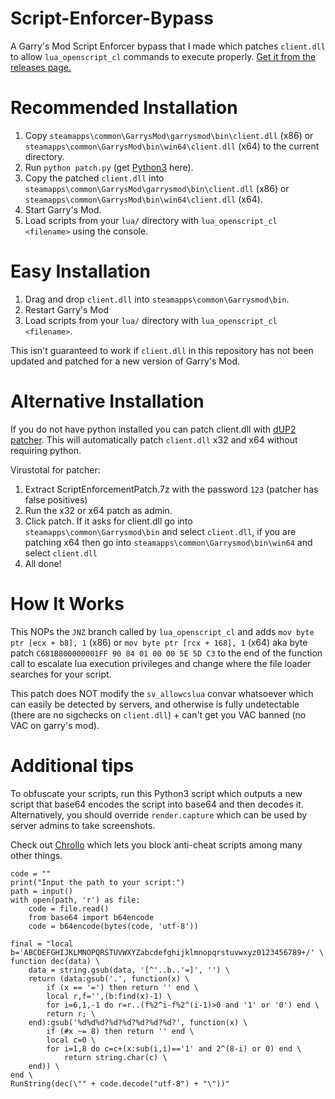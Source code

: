 # Script-Enforcer-Bypass
A Garry's Mod Script Enforcer bypass that I made which patches `client.dll` to allow `lua_openscript_cl` commands to execute properly. [Get it from the releases page.](https://github.com/qubard/Script-Enforcer-Bypass/releases)

# Recommended Installation

1. Copy `steamapps\common\GarrysMod\garrysmod\bin\client.dll` (x86) or `steamapps\common\GarrysMod\bin\win64\client.dll` (x64) to the current directory.
2. Run `python patch.py` (get [Python3](https://www.python.org/downloads/) here).
3. Copy the patched `client.dll` into `steamapps\common\GarrysMod\garrysmod\bin\client.dll` (x86) or `steamapps\common\GarrysMod\bin\win64\client.dll` (x64).
4. Start Garry's Mod.
5. Load scripts from your `lua/` directory with `lua_openscript_cl <filename>` using the console.

# Easy Installation

1. Drag and drop `client.dll` into `steamapps\common\Garrysmod\bin`.
2. Restart Garry's Mod
3. Load scripts from your `lua/` directory with `lua_openscript_cl <filename>`.

This isn't guaranteed to work if `client.dll` in this repository has not been updated and patched for a new version of Garry's Mod.

# Alternative Installation

If you do not have python installed you can patch client.dll with [dUP2 patcher](https://github.com/indetectables-net/toolkit/tree/master/toolkit/Patcher/dUP). This will automatically patch `client.dll` x32 and x64 without requiring python.

Virustotal for patcher: 

1. Extract ScriptEnforcementPatch.7z with the password `123` (patcher has false positives)
2. Run the x32 or x64 patch as admin.
3. Click patch. If it asks for client.dll go into `steamapps\common\Garrysmod\bin` and select `client.dll`, if you are patching x64 then go into `steamapps\common\Garrysmod\bin\win64` and select `client.dll`
4. All done!

# How It Works

This NOPs the `JNZ` branch called by `lua_openscript_cl` and adds `mov byte ptr [ecx + b8], 1` (x86) or `mov byte ptr [rcx + 168], 1` (x64) aka byte patch `C681B800000001FF 90 84 01 00 00 5E 5D C3` to the end of the function call to escalate lua execution privileges and change where the file loader searches for your script.

This patch does NOT modify the `sv_allowcslua` convar whatsoever which can easily be detected by servers, and otherwise is fully undetectable (there are no sigchecks on `client.dll`) + can't get you VAC banned (no VAC on garry's mod).

# Additional tips

To obfuscate your scripts, run this Python3 script which outputs a new script that base64 encodes the script into base64 and then decodes it. Alternatively, you should override `render.capture` which can be used by server admins to take screenshots. 

Check out [Chrollo](https://github.com/qubard/Chrollo) which lets you block anti-cheat scripts among many other things.

```
code = ""
print("Input the path to your script:")
path = input()
with open(path, 'r') as file:
    code = file.read()
    from base64 import b64encode
    code = b64encode(bytes(code, 'utf-8'))
    
final = "local b='ABCDEFGHIJKLMNOPQRSTUVWXYZabcdefghijklmnopqrstuvwxyz0123456789+/' \
function dec(data) \
    data = string.gsub(data, '[^'..b..'=]', '') \
    return (data:gsub('.', function(x) \
        if (x == '=') then return '' end \
        local r,f='',(b:find(x)-1) \
        for i=6,1,-1 do r=r..(f%2^i-f%2^(i-1)>0 and '1' or '0') end \
        return r; \
    end):gsub('%d%d%d?%d?%d?%d?%d?%d?', function(x) \
        if (#x ~= 8) then return '' end \
        local c=0 \
        for i=1,8 do c=c+(x:sub(i,i)=='1' and 2^(8-i) or 0) end \
            return string.char(c) \
    end)) \
end \
RunString(dec(\"" + code.decode("utf-8") + "\"))"
```
